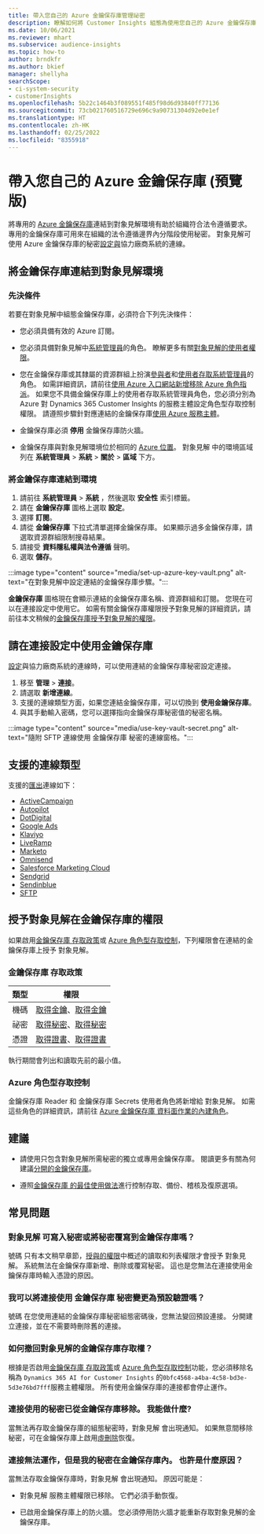 ```yaml
---
title: 帶入您自己的 Azure 金鑰保存庫管理祕密
description: 瞭解如何將 Customer Insights 組態為使用您自己的 Azure 金鑰保存庫。
ms.date: 10/06/2021
ms.reviewer: mhart
ms.subservice: audience-insights
ms.topic: how-to
author: brndkfr
ms.author: bkief
manager: shellyha
searchScope:
- ci-system-security
- customerInsights
ms.openlocfilehash: 5b22c1464b3f089551f485f98d6d93840ff77136
ms.sourcegitcommit: 73cb021760516729e696c9a90731304d92e0e1ef
ms.translationtype: HT
ms.contentlocale: zh-HK
ms.lasthandoff: 02/25/2022
ms.locfileid: "8355918"
---
```

# <a name="bring-your-own-azure-key-vault-preview"></a>帶入您自己的 Azure 金鑰保存庫 (預覽版)

將專用的 [Azure 金鑰保存庫](/azure/key-vault/general/basic-concepts)連結到對象見解環境有助於組織符合法令遵循要求。
專用的金鑰保存庫可用來在組織的法令遵循邊界內分階段使用秘密。 對象見解可使用 Azure 金鑰保存庫的秘密[設定與](connections.md)協力廠商系統的連線。

## <a name="link-the-key-vault-to-the-audience-insights-environment"></a>將金鑰保存庫連結到對象見解環境

### <a name="prerequisites"></a>先決條件

若要在對象見解中組態金鑰保存庫，必須符合下列先決條件：

- 您必須具備有效的 Azure 訂閱。

- 您必須具備對象見解中[系統管理員](permissions.md#administrator)的角色。 瞭解更多有關[對象見解的使用者權限](permissions.md#assign-roles-and-permissions)。

- 您在金鑰保存庫或其隸屬的資源群組上扮演[參與者](/azure/role-based-access-control/built-in-roles#contributor)和[使用者存取系統管理員](/azure/role-based-access-control/built-in-roles#user-access-administrator)的角色。 如需詳細資訊，請前往[使用 Azure 入口網站新增移除 Azure 角色指派](/azure/role-based-access-control/role-assignments-portal)。 如果您不具備金鑰保存庫上的使用者存取系統管理員角色，您必須分別為 Azure 對 Dynamics 365 Customer Insights 的服務主體設定角色型存取控制權限。 請遵照步驟針對應連結的金鑰保存庫[使用 Azure 服務主體](connect-service-principal.md)。

- 金鑰保存庫必須 **停用** 金鑰保存庫防火牆。

- 金鑰保存庫與對象見解環境位於相同的 [Azure 位置](https://azure.microsoft.com/global-infrastructure/geographies/#overview)。 對象見解 中的環境區域列在 **系統管理員** > **系統** > **關於** > **區域** 下方。

### <a name="link-a-key-vault-to-the-environment"></a>將金鑰保存庫連結到環境

1. 請前往 **系統管理員** > **系統** ，然後選取 **安全性** 索引標籤。
1. 請在 **金鑰保存庫** 圖格上選取 **設定**。
1. 選擇 **訂閱**。
1. 請從 **金鑰保存庫** 下拉式清單選擇金鑰保存庫。 如果顯示過多金鑰保存庫，請選取資源群組限制搜尋結果。
1. 請接受 **資料隱私權與法令遵循** 聲明。
1. 選取 **儲存**。

:::image type="content" source="media/set-up-azure-key-vault.png" alt-text="在對象見解中設定連結的金鑰保存庫步驟。":::

**金鑰保存庫** 圖格現在會顯示連結的金鑰保存庫名稱、資源群組和訂閱。 您現在可以在連接設定中使用它。
如需有關金鑰保存庫權限授予對象見解的詳細資訊，請前往本文稍候的[金鑰保存庫授予對象見解的權限](#permissions-granted-on-the-key-vault-to-audience-insights)。

## <a name="use-the-key-vault-in-the-connection-setup"></a>請在連接設定中使用金鑰保存庫

[設定](connections.md)與協力廠商系統的連線時，可以使用連結的金鑰保存庫秘密設定連接。

1. 移至 **管理** > **連接**。
1. 請選取 **新增連線**。
1. 支援的連線類型方面，如果您連結金鑰保存庫，可以切換到 **使用金鑰保存庫**。
1. 與其手動輸入密碼，您可以選擇指向金鑰保存庫秘密值的秘密名稱。

:::image type="content" source="media/use-key-vault-secret.png" alt-text="隨附 SFTP 連線使用 金鑰保存庫 秘密的連線窗格。":::

## <a name="supported-connection-types"></a>支援的連線類型

支援的[匯出](export-destinations.md)連線如下：

* [ActiveCampaign](export-active-campaign.md)
* [Autopilot](export-autopilot.md)
* [DotDigital](export-dotdigital.md)
* [Google Ads](export-google-ads.md)
* [Klaviyo](export-klaviyo.md)
* [LiveRamp](export-liveramp.md)
* [Marketo](export-marketo.md)
* [Omnisend](export-omnisend.md)
* [Salesforce Marketing Cloud](export-salesforce.md)
* [Sendgrid](export-sendgrid.md)
* [Sendinblue](export-sendinblue.md)
* [SFTP](export-sftp.md)

## <a name="permissions-granted-on-the-key-vault-to-audience-insights"></a>授予對象見解在金鑰保存庫的權限

如果啟用[金鑰保存庫 存取政策](/azure/key-vault/general/assign-access-policy?tabs=azure-portal)或 [Azure 角色型存取控制](/azure/key-vault/general/rbac-guide?tabs=azure-cli)，下列權限會在連結的金鑰保存庫上授予 對象見解。

### <a name="key-vault-access-policy"></a>金鑰保存庫 存取政策

| 類型​        | 權限          |
| ----------- | -------------------- |
| 機碼         | [取得金鑰](/rest/api/keyvault/get-keys)、[取得金鑰](/rest/api/keyvault/get-key)                                 |
| 祕密      | [取得秘密](/rest/api/keyvault/get-secrets)、[取得秘密](/rest/api/keyvault/get-secret)                     |
| 憑證 | [取得證書](/rest/api/keyvault/get-certificates)、[取得證書](/rest/api/keyvault/get-certificate) |

執行期間會列出和讀取先前的最小值。

### <a name="azure-role-based-access-control"></a>Azure 角色型存取控制

金鑰保存庫 Reader 和 金鑰保存庫 Secrets 使用者角色將新增給 對象見解。 如需這些角色的詳細資訊，請前往 [Azure 金鑰保存庫 資料面作業的內建角色](/azure/key-vault/general/rbac-guide?tabs=azure-cli)。

## <a name="recommendations"></a>建議

- 請使用只包含對象見解所需秘密的獨立或專用金鑰保存庫。 閱讀更多有關為何建議[分開的金鑰保存庫](/azure/key-vault/general/best-practices#why-we-recommend-separate-key-vaults)。

- 遵照[金鑰保存庫 的最佳使用做法](/azure/key-vault/general/best-practices#turn-on-logging)進行控制存取、備份、稽核及復原選項。

## <a name="frequently-asked-questions"></a>常見問題

### <a name="can-audience-insights-write-secrets-or-overwrite-secrets-into-the-key-vault"></a>對象見解 可寫入秘密或將秘密覆寫到金鑰保存庫嗎？

號碼 只有本文稍早章節，[授與的權限](#permissions-granted-on-the-key-vault-to-audience-insights)中概述的讀取和列表權限才會授予 對象見解。 系統無法在金鑰保存庫新增、刪除或覆寫秘密。 這也是您無法在連接使用金鑰保存庫時輸入憑證的原因。

### <a name="can-i-change-a-connection-from-using-key-vault-secrets-to-default-authentication"></a>我可以將連接使用 金鑰保存庫 秘密變更為預設驗證嗎？

號碼 在您使用連結的金鑰保存庫秘密組態密碼後，您無法變回預設連接。 分開建立連接，並在不需要時刪除舊的連接。

### <a name="how-can-i-revoke-access-to-a-key-vault-for-audience-insights"></a>如何撤回對象見解的金鑰保存庫存取權？

根據是否啟用[金鑰保存庫 存取政策](/azure/key-vault/general/assign-access-policy?tabs=azure-portal)或 [Azure 角色型存取控制](/azure/key-vault/general/rbac-guide?tabs=azure-cli)功能，您必須移除名稱為 `Dynamics 365 AI for Customer Insights` 的`0bfc4568-a4ba-4c58-bd3e-5d3e76bd7fff`服務主體權限。 所有使用金鑰保存庫的連接都會停止運作。

### <a name="a-secret-thats-used-in-a-connection-got-removed-from-the-key-vault-what-can-i-do"></a>連接使用的秘密已從金鑰保存庫移除。 我能做什麼?

當無法再存取金鑰保存庫的組態秘密時，對象見解 會出現通知。 如果無意間移除秘密，可在金鑰保存庫上啟用[虛刪除](/azure/key-vault/general/soft-delete-overview)恢復。

### <a name="a-connection-doesnt-work-but-my-secret-is-in-the-key-vault-what-might-be-the-cause"></a>連接無法運作，但是我的秘密在金鑰保存庫內。 也許是什麼原因？

當無法存取金鑰保存庫時，對象見解 會出現通知。 原因可能是：

- 對象見解 服務主體權限已移除。 它們必須手動恢復。

- 已啟用金鑰保存庫上的防火牆。 您必須停用防火牆才能重新存取對象見解的金鑰保存庫。
